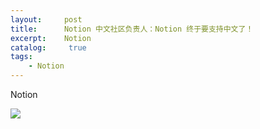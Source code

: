 ```yaml
---
layout:     post
title:      Notion 中文社区负责人：Notion 终于要支持中文了！
excerpt:    Notion
catalog: 	 true
tags:
    - Notion
---
```

Notion

![](https://pic.imgdb.cn/item/66aa43e7d9c307b7e957e619.jpg)

